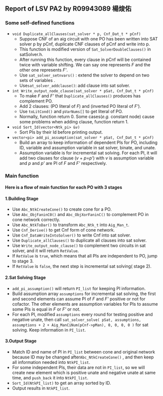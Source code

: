 ## Report of LSV PA2 by R09943089 楊焌佑
### Some self-defined functions
* `void Duplicate_allClauses(sat_solver * p, Cnf_Dat_t * pCnf)`
    * Suppose CNF of an aig circuit with one PO has been written into SAT solver p by pCnf, duplicate CNF clauses of pCnf and write into p.
    * This function is modified version of `Sat_SolverDoubleClauses()` in satSolver.h.
    * After running this function, every clause in pCnf will be contained twice with variable shifting. We can say one represents _F_ and the other one represents _F'_.
    * Use `sat_solver_setnvars()` : extend the solver to depend on two sets of variables .
    * Use`sat_solver_addclause()`: add clause into sat solver.
* `int Write_output_node_clause(sat_solver * pSat, Cnf_Dat_t * pCnf)`
    * To make _F_ and _F'_ that `Duplicate_allClauses()` produces has complement PO.
    *  Add 2 clauses: (PO literal of _F_) and (inverted PO literal of _F'_).
    *  Use `toLitCond()` and `pVarNums[]` to get literal of PO.
    *  Normally, function return 0. Some cases(_e.g._ constant node) cause some problems when adding clause, function return 1.
* `void Sort_Id(vector<Ntk_pi> &v)`
    * Sort PIs by their Id before printing output.
* `vector<pi> add_pi_assumption(sat_solver * pSat, Cnf_Dat_t * pCnf)`
    * Build an array to keep information of dependent PIs for PO, including ID, variable and assumption variable in sat solver, binate, and unate.
    * Assumption variable is for incremental sat solving. For each PI, it will add two clauses for clause (_v_ + _p_=_p'_) with _v_ is assumption variable and  _p_ and _p'_ are PI of _F_ and _F'_ respectively.
### Main function
#### Here is a flow of main function for each PO with 3 stages
#### 1.Building Stage
* Use `Abc_NtkCreateCone()` to create cone for a PO.
* Use `Abc_ObjFaninC0()` and `Abc_ObjXorFaninC()` to complement PO in cone network correctly.
* Use `Abc_NtkToDar()` to transform `Abc_Ntk_t` into `Aig_Man_t`.
* Use `Cnf_Derive()` to get Cnf form of cone network.
* Use `Cnf_DataWriteIntoSolver()` to write Cnf into sat solver.
* Use `Duplicate_allClauses()` to duplicate all clauses into sat solver.
* Use `Write_output_node_clause()` to complement two circuits in sat solver, and it will return `RetValue`.
* If `RetValue` is `true`, which means that all PIs are independent to PO, jump to stage 3.
* If `RetValue` is `false`, the next step is incremental sat solving( stage 2).
#### 2.Sat Solving Stage
* `add_pi_assumption()` will return `PI_list` for keeping PI information.
* Build assumption array `assumptions` for incremental sat solving, the first and second elements can assume PI of _F_ and _F'_ positive or not for cofactor. The other elements are assumption variables for PIs to assume some PIs is equal in _F_ or _F'_ or not.
* For each PI, modified `assumptions` every round for testing positive and negative unate, then call `sat_solver_solve( pSat, assumptions, assumptions + 2 + Aig_ManCiNum(pCnf->pMan), 0, 0, 0, 0 )` for sat solving. Keep information in `PI_list`.
#### 3.Output Stage
* Match ID and name of PI in `PI_list` between cone and original network because ID may be changed after`Abc_NtkCreateCone()` , and then keep all information needed into `NtkPI_list`.
* For some independent PIs, their data are not in `PI_list`, so we will create new element which is positive unate and negative unate at same time, and `push_back` it into `NtkPI_list`.
* `Sort_Id(NtkPI_list)` to get an array sorted by ID.
* Output results in `NtkPI_list`.